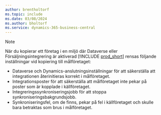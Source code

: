 ```yaml
---
author: brentholtorf
ms.topic: include
ms.date: 03/08/2024
ms.author: bholtorf
ms.service: dynamics-365-business-central
---
```


> [!NOTE]
> När du kopierar ett företag i en miljö där Dataverse eller Försäljningsintegrering är aktiverad [!INCLUDE [prod_short](prod_short.md)] rensas följande inställningar vid kopiering till målföretaget:
>
> * Dataverse och Dynamics-anslutningsinställningar för att säkerställa att integrationen återinitieras korrekt i målföretaget.
> * Integrationsposter för att säkerställa att målföretaget inte pekar på poster som är kopplade i källföretaget.
> * Integreringssynkroniseringsjobb för att stoppa synkroniseringsbakgrundsjobb.
> * Synkroniseringsfel, om de finns, pekar på fel i källföretaget och skulle bara betraktas som brus i målföretaget.